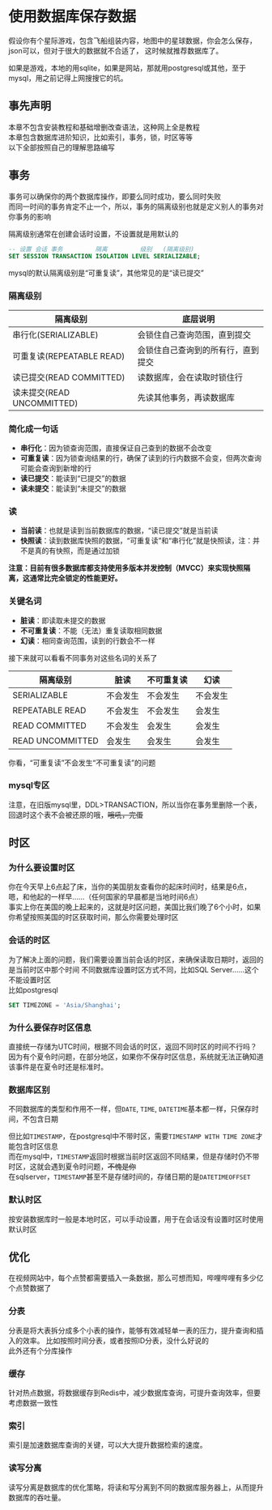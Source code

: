 # 使用数据库保存数据
假设你有个星际游戏，包含飞船组装内容，地图中的星球数据，你会怎么保存，json可以，但对于很大的数据就不合适了， 这时候就推荐数据库了。

如果是游戏，本地的用sqlite，如果是网站，那就用postgresql或其他，至于mysql，用之前记得上网搜搜它的坑。  

## 事先声明
本章不包含安装教程和基础增删改查语法，这种网上全是教程  
本章包含数据库进阶知识，比如索引，事务，锁，时区等等  
以下全部按照自己的理解思路编写

## 事务
事务可以确保你的两个数据库操作，即要么同时成功，要么同时失败  
而同一时间的事务肯定不止一个，所以，事务的隔离级别也就是定义别人的事务对你事务的影响

隔离级别通常在创建会话时设置，不设置就是用默认的
```sql
-- 设置 会话 事务         隔离         级别   (隔离级别)
SET SESSION TRANSACTION ISOLATION LEVEL SERIALIZABLE;
```
mysql的默认隔离级别是“可重复读”，其他常见的是“读已提交”

### 隔离级别
| 隔离级别                   | 底层说明              |
|------------------------|-------------------| 
| 串行化(SERIALIZABLE)      | 会锁住自己查询范围，直到提交    |
| 可重复读(REPEATABLE READ)  | 会锁住自己查询到的所有行，直到提交 |
| 读已提交(READ COMMITTED)   | 读数据库，会在读取时锁住行     |
| 读未提交(READ UNCOMMITTED) | 先读其他事务，再读数据库      |

### 简化成一句话
- **串行化**：因为锁查询范围，直接保证自己查到的数据不会改变
- **可重复读**：因为锁查询结果的行，确保了读到的行内数据不会变，但两次查询可能会查询到新增的行
- **读已提交**：能读到“已提交”的数据
- **读未提交**：能读到“未提交”的数据

### 读
- **当前读**：也就是读到当前数据库的数据，“读已提交”就是当前读
- **快照读**：读到数据库快照的数据，“可重复读”和“串行化”就是快照读，注：并不是真的有快照，而是通过加锁

**注意：目前有很多数据库都支持使用多版本并发控制（MVCC）来实现快照隔离，这通常比完全锁定的性能更好。**

### 关键名词
- **脏读**：即读取未提交的数据
- **不可重复读**：不能（无法）重复读取相同数据
- **幻读**：相同查询范围，读到的行数会不一样

接下来就可以看看不同事务对这些名词的关系了

| 隔离级别             | 脏读   | 不可重复读 | 幻读   |
|------------------|------|-------|------| 
| SERIALIZABLE     | 不会发生 | 不会发生  | 不会发生 |
| REPEATABLE READ  | 不会发生 | 不会发生  | 会发生  |
| READ COMMITTED   | 不会发生 | 会发生   | 会发生  |
| READ UNCOMMITTED | 会发生  | 会发生   | 会发生  |

你看，“可重复读”不会发生“不可重复读”的问题

### mysql专区
注意，在旧版mysql里，DDL>TRANSACTION，所以当你在事务里删除一个表，回退时这个表不会被还原的哦，~~哦吼，完蛋~~

## 时区
### 为什么要设置时区
你在今天早上6点起了床，当你的美国朋友查看你的起床时间时，结果是6点，嗯，和他起的一样早……（任何国家的早晨都是当地时间6点）  
事实上你在美国的晚上起来的，这就是时区问题，美国比我们晚了6个小时，如果你希望按照美国的时区获取时间，那么你需要处理时区

### 会话的时区 
为了解决上面的问题，我们需要设置当前会话的时区，来确保读取日期时，返回的是当前时区中那个时间
不同数据库设置时区方式不同，比如SQL Server……这个不能设置时区  
比如postgresql
```sql
SET TIMEZONE = 'Asia/Shanghai';
```

### 为什么要保存时区信息
直接统一存储为UTC时间，根据不同会话的时区，返回不同时区的时间不行吗？  
因为有个夏令时问题，在部分地区，如果你不保存时区信息，系统就无法正确知道该事件是在夏令时还是标准时。

### 数据库区别
不同数据库的类型和作用不一样，但`DATE`, `TIME`, `DATETIME`基本都一样，只保存时间，不包含日期  

但比如`TIMESTAMP`，在postgresql中不带时区，需要`TIMESTAMP WITH TIME ZONE`才能包含时区信息  
而在mysql中，`TIMESTAMP`返回时根据当前时区返回不同结果，但是存储时仍不带时区，这就会遇到夏令时问题，~~不愧是你~~   
在sqlserver，`TIMESTAMP`甚至不是存储时间的，存储日期的是`DATETIMEOFFSET`

### 默认时区
按安装数据库时一般是本地时区，可以手动设置，用于在会话没有设置时区时使用默认时区

## 优化
在视频网站中，每个点赞都需要插入一条数据，那么可想而知，哔哩哔哩有多少亿个点赞数据了
### 分表
分表是将大表拆分成多个小表的操作，能够有效减轻单一表的压力，提升查询和插入的效率。
比如按照时间分表，或者按照ID分表，没什么好说的  
此外还有个分库操作
### 缓存
针对热点数据，将数据缓存到Redis中，减少数据库查询，可提升查询效率，但要考虑数据一致性
### 索引
索引是加速数据库查询的关键，可以大大提升数据检索的速度。
### 读写分离
读写分离是数据库的优化策略，将读和写分离到不同的数据库服务器上，从而提升数据库的吞吐量。
